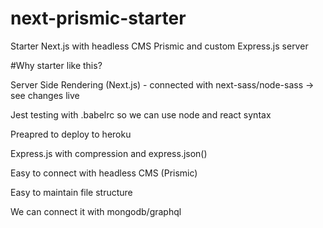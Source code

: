 # next-prismic-starter
Starter Next.js with headless CMS Prismic and custom Express.js server

#Why starter like this?

Server Side Rendering (Next.js) - connected with next-sass/node-sass -> see changes live

Jest testing with .babelrc so we can use node and react syntax

Preapred to deploy to heroku

Express.js with compression and express.json()

Easy to connect with headless CMS (Prismic)

Easy to maintain file structure

We can connect it with mongodb/graphql

